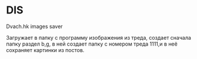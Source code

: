 DIS
===

Dvach.hk images saver

Загружает в папку с программу изображения из треда, создает сначала папку раздел b,g,
в ней создает папку с номером треда 1111,и в неё сохраняет картинки из постов.
